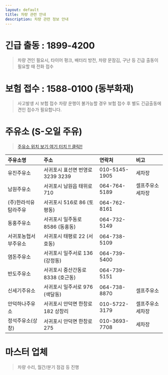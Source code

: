 ```yaml
---
layout: default
title: 차량 관련 안내
description: 차량 관련 정보 안내
---
```



# 긴급 출동 : 1899-4200

>차량 견인 필요시, 타이어 펑크, 배터리 방전, 차량 문잠김, 구난 등 긴급 출동이 필요할 때 전화 접수

# 보험 접수 : 1588-0100 (동부화재)

>사고발생 시 보험 접수
>차량 운행이 불가능할 경우 보험 접수 후 별도 긴급출동에 견인 접수가 필요합니다.


# 주유소 (S-오일 주유)

>[주유소 위치 보기 여기 터치 !! 클릭!!](http://kko.to/i9-Qapvtb)



| 주유소명      | 주소        | 연락처 |  비고 |
|:-------------|:------------------|:------|:------|
|유진주유소     |서귀포시 표선면 번영로 3239 3239 	|010-5145-1905	    |  세차장
|남원주유소     |서귀포시 남원읍 태위로 710      	|064-764-5189	    |  셀프주유소 세차장
|(주)한라석유 탐라주유|  서귀포시 516로 86 (토평동)        |064-762-8161	   |
|동홍주유소	   |서귀포시 일주동로 8586 (동홍동)    |   064-732-5149	   |
|서귀포농협서부주유소	| 서귀포시 태평로 22 (서호동) |064-738-5109| 
|염돈주유소      |서귀포시 일주서로 136 (강정동) 	   |064-739-5400	    |   
|반도주유소      |서귀포시 중산간동로 8338 (호근동)  | 064-739-5151	    |
|신세기주유소    |서귀포시 일주서로 976 (색달동)	   |064-738-8870	    |  셀프주유소 
|안덕하나주유소   | 서귀포시 안덕면 한창로 182 상창리|010-5722-3179	    |   셀프주유소 세차장
|정석주유소(상창) |서귀포시 안덕면 한창로 275         |010-3693-7708	    |   세차장



# 마스터 업체

>차량 수리, 월간/분기 점검 등 진행
